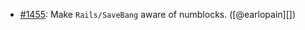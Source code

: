 * [#1455](https://github.com/rubocop/rubocop-rails/pull/1455): Make `Rails/SaveBang` aware of numblocks. ([@earlopain][])
